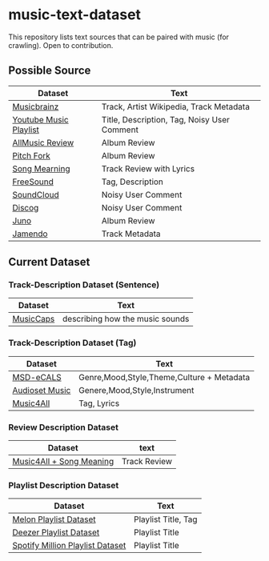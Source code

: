# music-text-dataset
This repository lists text sources that can be paired with music (for crawling). Open to contribution.

## Possible Source

| Dataset | Text |
| ------ | ------ |
| [Musicbrainz](https://musicbrainz.org/artist/cc197bad-dc9c-440d-a5b5-d52ba2e14234)| Track, Artist Wikipedia, Track Metadata |
| [Youtube Music Playlist](https://www.youtube.com/watch?v=84YxwrxRc5s) | Title, Description, Tag, Noisy User Comment |
| [AllMusic Review](https://www.allmusic.com/album/abbey-road-mw0000192938) | Album Review |
| [Pitch Fork](https://pitchfork.com/reviews/albums/laraaji-segue-to-infinity/)| Album Review |
| [Song Mearning](https://songmeanings.com/songs/view/3530822107859534370/) | Track Review with Lyrics |
| [FreeSound](https://freesound.org/people/DeVern/sounds/348275/) | Tag, Description |
| [SoundCloud](https://soundcloud.com/moe-p0/newjeans-omg) | Noisy User Comment |
| [Discog](https://www.discogs.com/ko/release/377554-The-Beatles-Let-It-Be) | Noisy User Comment |
| [Juno](https://www.juno.co.uk/products/brightness-shallan-whispers-of-an-ancient-world/920749-01/) | Album Review |
| [Jamendo](https://www.jamendo.com/track/1995659/fade-away-radio-edit) | Track Metadata |

## Current Dataset

### Track-Description Dataset (Sentence)
| Dataset | Text |
| ------ | ------ |
| [MusicCaps](https://huggingface.co/datasets/google/MusicCaps) | describing how the music sounds |

### Track-Description Dataset (Tag)
| Dataset | Text |
| ------ | ------ |
| [MSD-eCALS](https://github.com/seungheondoh/msd-subsets)| Genre,Mood,Style,Theme,Culture + Metadata |
| [Audioset Music](https://research.google.com/audioset/ontology/music_1.html) | Genere,Mood,Style,Instrument |
| [Music4All](https://sites.google.com/view/contact4music4all) | Tag, Lyrics |

### Review Description Dataset
| Dataset | text |
| ------ | ------ |
| [Music4All + Song Meaning](https://zenodo.org/record/6519264) | Track Review |

### Playlist Description Dataset
| Dataset | Text |
| ------ | ------ |
| [Melon Playlist Dataset](https://mtg.github.io/melon-playlist-dataset/) | Playlist Title, Tag |
| [Deezer Playlist Dataset](https://zenodo.org/record/7419490) | Playlist Title |
| [Spotify Million Playlist Dataset](https://www.aicrowd.com/challenges/spotify-million-playlist-dataset-challenge) | Playlist Title |
